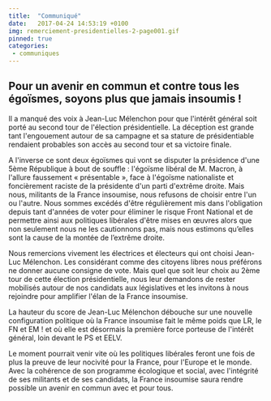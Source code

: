 ```yaml
---
title:  "Communiqué"
date:   2017-04-24 14:53:19 +0100
img: remerciement-presidentielles-2-page001.gif
pinned: true
categories:
 - communiques
---
```


## Pour un avenir en commun et contre tous les égoïsmes, soyons plus que jamais insoumis !

Il a manqué des voix à Jean-Luc Mélenchon pour que l'intérêt général soit porté au second tour de l'élection présidentielle. La déception est grande tant l'engouement autour de sa campagne et sa stature de présidentiable rendaient probables son accès au second tour et sa victoire finale.
<!--more-->
A l'inverse ce sont deux égoïsmes qui vont se disputer la présidence d'une 5ème République à bout de souffle : l'égoïsme libéral de M. Macron, à l'allure faussement « présentable », face à l'égoïsme nationaliste et foncièrement raciste de la présidente d'un parti d'extrême droite. Mais nous, militants de la France insoumise, nous refusons de choisir entre l'un ou l'autre. Nous sommes excédés d'être régulièrement mis dans l'obligation depuis tant d'années de voter pour éliminer le risque Front National et de permettre ainsi aux politiques libérales d'être mises en œuvres alors que non seulement nous ne les cautionnons pas, mais nous estimons qu’elles sont la cause de la montée de l’extrême droite.

Nous remercions vivement les électrices et électeurs qui ont choisi Jean-Luc Mélenchon. Les considérant comme des citoyens libres nous préférons ne donner aucune consigne de vote. Mais quel que soit leur choix au 2ème tour de cette élection présidentielle, nous leur demandons de rester mobilisés autour de nos candidats aux législatives et les invitons à nous rejoindre pour amplifier l'élan de la France insoumise.

La hauteur du score de Jean-Luc Mélenchon débouche sur une nouvelle configuration politique où la France insoumise fait le même poids que LR, le FN et EM ! et où elle est désormais la première force porteuse de l'intérêt général, loin devant le PS et EELV.

Le moment pourrait venir vite où les politiques libérales feront une fois de plus la preuve de leur nocivité pour la France, pour l'Europe et le monde. Avec la cohérence de son programme écologique et social, avec l'intégrité de ses militants et de ses candidats, la France insoumise saura rendre possible un avenir en commun avec et pour tous.

